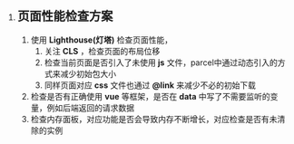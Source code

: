 <!--
 * @Descripttion: 
 * @version: 
 * @Author: 鹿角兔子
 * @Date: 2022-01-25 00:49:49
 * @LastEditors: 鹿角兔子
 * @LastEditTime: 2022-01-25 02:17:49
-->
1. ## 页面性能检查方案
   1. 使用 **Lighthouse(灯塔)** 检查页面性能，
      1. 关注 **CLS** ，检查页面的布局位移
      2. 检查当前页面是否引入了未使用 **js** 文件，parcel中通过动态引入的方式来减少初始包大小
      3. 同样页面对应 **css** 文件也通过 **@link** 来减少不必的初始下载
   2. 检查是否有正确使用 **vue** 等框架，是否在 **data** 中写了不需要监听的变量，例如后端返回的请求数据
   3. 检查内存面板，对应功能是否会导致内存不断增长，对应检查是否有未清除的实例
